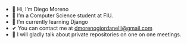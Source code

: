 - 👋 Hi, I’m Diego Moreno
- 👀 I’m a Computer Science student at FIU.
- 🌱 I’m currently learning Django
- ✔  You can contact me at dmorenogiordanelli@gmail.com
- 🎈 I will gladly talk about private repositories on one on one meetings.
